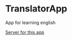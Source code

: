 # TranslatorApp
App for learning english

[Server for this app](https://github.com/KostyaGig/TranslatorAppServerAuthentification)

